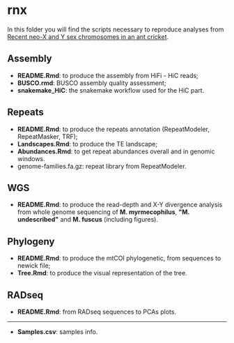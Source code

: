 # rnx

In this folder you will find the scripts necessary to reproduce analyses from [Recent neo-X and Y sex chromosomes in an ant cricket](https://doi.org/10.1101/2024.06.21.599884).

## Assembly

- **README.Rmd**: to produce the assembly from HiFi - HiC reads;
- **BUSCO.rmd**: BUSCO assembly quality assessment;
- **snakemake_HiC**: the snakemake workflow used for the HiC part. 

## Repeats 

- **README.Rmd**: to produce the repeats annotation (RepeatModeler, RepeatMasker, TRF);
- **Landscapes.Rmd**: to produce the TE landscape;
- **Abundances.Rmd**: to get repeat abundances overall and in genomic windows.
- genome-families.fa.gz: repeat library from RepeatModeler.

## WGS 

- **README.Rmd**: to produce the read-depth and X-Y divergence analysis from whole genome sequencing of **M. myrmecophilus**, **"M. undescribed"** and **M. fuscus** (including figures).

## Phylogeny 

- **README.Rmd**: to produce the mtCOI phylogenetic, from sequences to newick file;
- **Tree.Rmd**: to produce the visual representation of the tree.

## RADseq 

- **README.Rmd**: from RADseq sequences to PCAs plots.

---

- **Samples.csv**: samples info.

